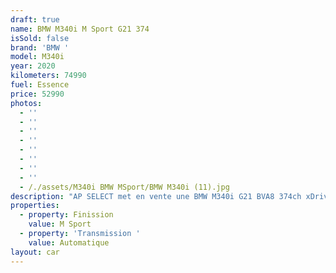 ```yaml
---
draft: true
name: BMW M340i M Sport G21 374
isSold: false
brand: 'BMW '
model: M340i
year: 2020
kilometers: 74990
fuel: Essence
price: 52990
photos:
  - ''
  - ''
  - ''
  - ''
  - ''
  - ''
  - ''
  - ''
  - /./assets/M340i BMW MSport/BMW M340i (11).jpg
description: "AP SELECT met en vente une BMW M340i G21 BVA8 374ch xDrive finition M Sport.   Modèle du 12/2020 avec 73800km.  Couleur Saphir Black métal, intérieur Cuir étendu merino noir et surpiqûres contrastantes Bleu MSport  Carte grise française \U0001F1EB\U0001F1F7 sans malus.  Le véhicule est possède son suivi complet BMW avec historique limpide.  Véhicule vendu avec une garantie 12 mois.  Pneus avant neuf et service effectué récemment.  Équipements et options :  - Pack ///M intérieur / extérieur  - Boîte Automatique BVA8  - BMW Live Cockpit Navigation Pro - Châssis ///M Sport - Suspensions adaptatives  - Direction direct Drive  - Pack technologie +  - Pack conduite + avec régulateur adaptatif  - Sélecteur de mode de conduite - (3 modes) ECO PRO, Comfort, Sport  - Système Hifi Harman Kardon - Caméra de recul 360  - Attelage retractable  - Pack éclairage intérieur  - Park assist - Keyless accès et démarrage confort  - Coffre ouverture électrique  - Affichage tête haute HUD - Intérieur Cuir entendu complet - Volant ///M trois branches  - Jantes 19 pouces style 791 M bicolores à rayons doubles - Pack Alu intérieur  - Sièges Sport ADVANCED électrique et chauffants  - Phares adaptive Bi Led  - Vitres avec protection contre la chaleur et le soleil - Controle automatique des feux de route  - Parc distance contrôle PDC avant et arrière  - Inserts décoratifs Aluminium Tetragon soulignés de chrome perlé - Interface Bluetooth avec fonction streaming audio - Connected Drive - Connexion Ipod et USB - Volant sport multifonctions - Affichage multifonctions plus - Climatisation  - Éclairage et essuie-glaces automatique  - Rétroviseurs int / ext Electrochrome - Éclairage d ambiance   Disponible et visible sur RDV pour acheteur sérieux.  Possibilité d'une garantie 3, 6 ou 12 mois en supplément.  Réalisation des démarches d'immatriculation.   AP SELECT c'est des solutions de courtage et conciergerie sur mesure pour profiter librement de sa passion et de son patrimoine.  Prenez le volant, AP SELECT s'occupe du reste."
properties:
  - property: Finission
    value: M Sport
  - property: 'Transmission '
    value: Automatique
layout: car
---
```



